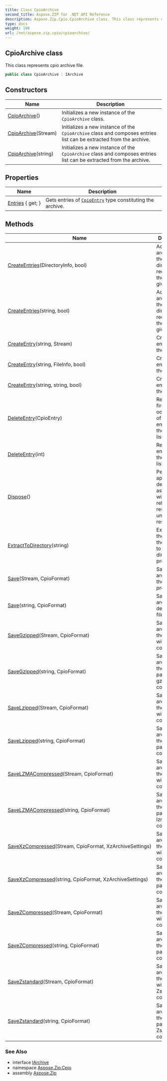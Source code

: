 ```yaml
---
title: Class CpioArchive
second_title: Aspose.ZIP for .NET API Reference
description: Aspose.Zip.Cpio.CpioArchive class. This class represents cpio archive file
type: docs
weight: 190
url: /net/aspose.zip.cpio/cpioarchive/
---
```

## CpioArchive class

This class represents cpio archive file.

```csharp
public class CpioArchive : IArchive
```

## Constructors

| Name | Description |
| --- | --- |
| [CpioArchive](cpioarchive/#constructor)() | Initializes a new instance of the `CpioArchive` class. |
| [CpioArchive](cpioarchive/#constructor_1)(Stream) | Initializes a new instance of the `CpioArchive` class and composes entries list can be extracted from the archive. |
| [CpioArchive](cpioarchive/#constructor_2)(string) | Initializes a new instance of the `CpioArchive` class and composes entries list can be extracted from the archive. |

## Properties

| Name | Description |
| --- | --- |
| [Entries](../../aspose.zip.cpio/cpioarchive/entries/) { get; } | Gets entries of [`CpioEntry`](../cpioentry/) type constituting the archive. |

## Methods

| Name | Description |
| --- | --- |
| [CreateEntries](../../aspose.zip.cpio/cpioarchive/createentries/#createentries)(DirectoryInfo, bool) | Adds to the archive all the files and directories recursively in the directory given. |
| [CreateEntries](../../aspose.zip.cpio/cpioarchive/createentries/#createentries_1)(string, bool) | Adds to the archive all the files and directories recursively in the directory given. |
| [CreateEntry](../../aspose.zip.cpio/cpioarchive/createentry/#createentry_1)(string, Stream) | Create single entry within the archive. |
| [CreateEntry](../../aspose.zip.cpio/cpioarchive/createentry/#createentry)(string, FileInfo, bool) | Create single entry within the archive. |
| [CreateEntry](../../aspose.zip.cpio/cpioarchive/createentry/#createentry_2)(string, string, bool) | Create single entry within the archive. |
| [DeleteEntry](../../aspose.zip.cpio/cpioarchive/deleteentry/#deleteentry)(CpioEntry) | Removes the first occurrence of a specific entry from the entries list. |
| [DeleteEntry](../../aspose.zip.cpio/cpioarchive/deleteentry/#deleteentry_1)(int) | Removes the entry from the entries list by index. |
| [Dispose](../../aspose.zip.cpio/cpioarchive/dispose/)() | Performs application-defined tasks associated with freeing, releasing, or resetting unmanaged resources. |
| [ExtractToDirectory](../../aspose.zip.cpio/cpioarchive/extracttodirectory/)(string) | Extracts all the files in the archive to the directory provided. |
| [Save](../../aspose.zip.cpio/cpioarchive/save/#save)(Stream, CpioFormat) | Saves archive to the stream provided. |
| [Save](../../aspose.zip.cpio/cpioarchive/save/#save_1)(string, CpioFormat) | Saves archive to destination file provided. |
| [SaveGzipped](../../aspose.zip.cpio/cpioarchive/savegzipped/#savegzipped)(Stream, CpioFormat) | Saves archive to the stream with gzip compression. |
| [SaveGzipped](../../aspose.zip.cpio/cpioarchive/savegzipped/#savegzipped_1)(string, CpioFormat) | Saves archive to the file by path with gzip compression. |
| [SaveLzipped](../../aspose.zip.cpio/cpioarchive/savelzipped/#savelzipped)(Stream, CpioFormat) | Saves archive to the stream with lzip compression. |
| [SaveLzipped](../../aspose.zip.cpio/cpioarchive/savelzipped/#savelzipped_1)(string, CpioFormat) | Saves archive to the file by path with lzip compression. |
| [SaveLZMACompressed](../../aspose.zip.cpio/cpioarchive/savelzmacompressed/#savelzmacompressed)(Stream, CpioFormat) | Saves the archive to the stream with LZMA compression. |
| [SaveLZMACompressed](../../aspose.zip.cpio/cpioarchive/savelzmacompressed/#savelzmacompressed_1)(string, CpioFormat) | Saves the archive to the file by path with lzma compression. |
| [SaveXzCompressed](../../aspose.zip.cpio/cpioarchive/savexzcompressed/#savexzcompressed)(Stream, CpioFormat, XzArchiveSettings) | Saves archive to the stream with xz compression. |
| [SaveXzCompressed](../../aspose.zip.cpio/cpioarchive/savexzcompressed/#savexzcompressed_1)(string, CpioFormat, XzArchiveSettings) | Saves archive to the path by path with xz compression. |
| [SaveZCompressed](../../aspose.zip.cpio/cpioarchive/savezcompressed/#savezcompressed)(Stream, CpioFormat) | Saves archive to the stream with Z compression. |
| [SaveZCompressed](../../aspose.zip.cpio/cpioarchive/savezcompressed/#savezcompressed_1)(string, CpioFormat) | Saves archive to the path by path with Z compression. |
| [SaveZstandard](../../aspose.zip.cpio/cpioarchive/savezstandard/#savezstandard)(Stream, CpioFormat) | Saves archive to the stream with Zstandard compression. |
| [SaveZstandard](../../aspose.zip.cpio/cpioarchive/savezstandard/#savezstandard_1)(string, CpioFormat) | Saves archive to the file by path with Zstandard compression. |

### See Also

* interface [IArchive](../../aspose.zip/iarchive/)
* namespace [Aspose.Zip.Cpio](../../aspose.zip.cpio/)
* assembly [Aspose.Zip](../../)


